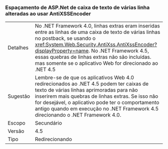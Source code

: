 ### <a name="multi-line-aspnet-textbox-spacing-changed-when-using-antixssencoder"></a>Espaçamento de ASP.Net de caixa de texto de várias linha alteradas ao usar AntiXSSEncoder

|   |   |
|---|---|
|Detalhes|No .NET Framework 4.0, linhas extras eram inseridas entre as linhas de uma caixa de texto de várias linhas no postback, se usando o <xref:System.Web.Security.AntiXss.AntiXssEncoder?displayProperty=name>. No .NET Framework 4.5, essas quebras de linhas extras não são incluídas. mas somente se o aplicativo Web for direcionado ao .NET 4.5|
|Sugestão|Lembre-se de que os aplicativos Web 4.0 redirecionados ao .NET 4.5 podem ter caixas de texto de várias linhas aprimoradas para não inserirem mais quebras de linhas extras. Se isso não for desejável, o aplicativo pode ter o comportamento antigo quando em execução no .NET Framework 4.5 direcionando o .NET Framework 4.0.|
|Escopo|Secundário|
|Versão|4.5|
|Tipo|Redirecionando|

